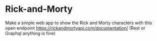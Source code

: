 # Rick-and-Morty
Make a simple web app to show the Rick and Morty characters with this open endpoint https://rickandmortyapi.com/documentation/ (Rest or Graphql anything is fine)
